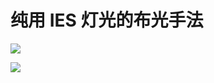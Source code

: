 # 纯用 IES 灯光的布光手法
![](http://ox55f9bg6.bkt.clouddn.com/2017-10-03-190602.png)

![](http://ox55f9bg6.bkt.clouddn.com/2017-10-03-190604.png)

